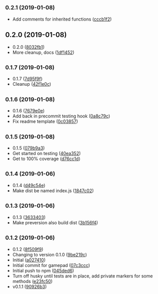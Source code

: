 ## <small>0.2.1 (2019-01-08)</small>

* Add comments for inherited functions ([cccb1f2](https://github.com/vantreeseba/gamepad-events/commit/cccb1f2))



## 0.2.0 (2019-01-08)

* 0.2.0 ([8032fb1](https://github.com/vantreeseba/gamepad-events/commit/8032fb1))
* More cleanup, docs ([1df1452](https://github.com/vantreeseba/gamepad-events/commit/1df1452))



## <small>0.1.7 (2019-01-08)</small>

* 0.1.7 ([7d95f9f](https://github.com/vantreeseba/gamepad-events/commit/7d95f9f))
* Cleanup ([42f1e0c](https://github.com/vantreeseba/gamepad-events/commit/42f1e0c))



## <small>0.1.6 (2019-01-08)</small>

* 0.1.6 ([7679e0e](https://github.com/vantreeseba/gamepad-events/commit/7679e0e))
* Add back in precommit testing hook ([0a8c79c](https://github.com/vantreeseba/gamepad-events/commit/0a8c79c))
* Fix readme template ([0c03857](https://github.com/vantreeseba/gamepad-events/commit/0c03857))



## <small>0.1.5 (2019-01-08)</small>

* 0.1.5 ([079b9a3](https://github.com/vantreeseba/gamepad-events/commit/079b9a3))
* Get started on testing ([40ea352](https://github.com/vantreeseba/gamepad-events/commit/40ea352))
* Get to 100% coverage ([d76cc1d](https://github.com/vantreeseba/gamepad-events/commit/d76cc1d))



## <small>0.1.4 (2019-01-06)</small>

* 0.1.4 ([d49c54e](https://github.com/vantreeseba/gamepad-events/commit/d49c54e))
* Make dist be named index.js ([1847c02](https://github.com/vantreeseba/gamepad-events/commit/1847c02))



## <small>0.1.3 (2019-01-06)</small>

* 0.1.3 ([3633403](https://github.com/vantreeseba/gamepad-events/commit/3633403))
* Make preversion also build dist ([3b156f4](https://github.com/vantreeseba/gamepad-events/commit/3b156f4))



## <small>0.1.2 (2019-01-06)</small>

* 0.1.2 ([8f509f9](https://github.com/vantreeseba/gamepad-events/commit/8f509f9))
* Changing to version 0.1.0 ([9be219c](https://github.com/vantreeseba/gamepad-events/commit/9be219c))
* Initial ([a027410](https://github.com/vantreeseba/gamepad-events/commit/a027410))
* Initial commit for gamepad ([07c3ccc](https://github.com/vantreeseba/gamepad-events/commit/07c3ccc))
* Initial push to npm ([045ded6](https://github.com/vantreeseba/gamepad-events/commit/045ded6))
* Turn off husky until tests are in place, add private markers for some methods ([e23fc50](https://github.com/vantreeseba/gamepad-events/commit/e23fc50))
* v0.1.1 ([90926b3](https://github.com/vantreeseba/gamepad-events/commit/90926b3))



